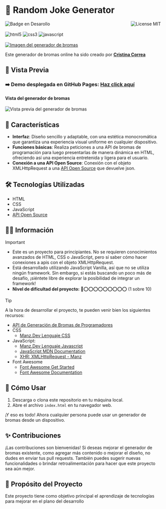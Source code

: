# 🥳 Random Joke Generator
![Badge en Desarollo](https://img.shields.io/badge/STATUS-FINALIZADO-violet)
<img align="right" alt="License MIT" src="https://img.shields.io/badge/LICENSE-MIT-green" /> <br/><br/>
<img alt="html5" src="https://img.shields.io/badge/-HTML5-E34F26?style=flat-square&logo=html5&logoColor=white" />
<img alt="css3" src="https://img.shields.io/badge/-CSS3-1572B6?style=flat-square&logo=css3&logoColor=white" />
<img alt="javascript" src="https://img.shields.io/badge/-JavaScript-F7DF1E?style=flat-square&logo=javascript&logoColor=black" />
<br/><br/>
[![Imagen del generador de bromas](https://github.com/CrisCorreaS/random-jokes-generator/blob/main/img/visualizaci%C3%B3n/cronometro-vista.png)](https://criscorreas.github.io/random-jokes-generator/)

Este generador de bromas online ha sido creado por **[Cristina Correa](https://www.linkedin.com/in/cristina-correa-segade/)**

## 👀 Vista Previa

### ➡️ **Demo desplegada en GitHub Pages:** **[Haz click aquí](https://criscorreas.github.io/random-jokes-generator/)**

#### Vista del generador de bromas
![Vista previa del generador de bromas](https://github.com/CrisCorreaS/random-jokes-generator/blob/main/img/visualizaci%C3%B3n/cronometro-vista.png)


## 🌱 Características

- **Interfaz**: Diseño sencillo y adaptable, con una estética monocromática que garantiza una experiencia visual uniforme en cualquier dispositivo.
- **Funciones básicas**: Realiza peticiones a una API de bromas de programación para luego presentarlas de manera dinámica en HTML, ofreciendo así una experiencia entretenida y ligera para el usuario.
- **Conexión a una API Open Source**: Conexión con el objeto XMLHttpRequest a una [API Open Source](https://official-joke-api.appspot.com/) que devuelve json.
 
## 🛠️ Tecnologías Utilizadas

- HTML
- CSS
- JavaScript
- [API Open Source](https://official-joke-api.appspot.com/jokes/random)

## 🔎💡 Información
> [!IMPORTANT]
> - Este es un proyecto para principiantes. No se requieren conocimientos avanzados de HTML, CSS o JavaScript, pero sí saber cómo hacer conexiones a apis con el objeto XMLHttpRequest.
> - Está desarrollado utilizando JavaScript Vanilla, así que no se utiliza ningún framework. Sin embargo, si estás buscando un poco más de desafío, ¡siéntete libre de explorar la posibilidad de integrar un framework!
> - **Nivel de dificultad del proyecto:** 🔴⭕⭕⭕⭕⭕⭕⭕⭕⭕ (1 sobre 10)

> [!TIP]
> A la hora de desarrollar el proyecto, te pueden venir bien los siguientes recursos:
> - [API de Generación de Bromas de Programadores](https://official-joke-api.appspot.com/jokes/random)
> - CSS
>    - [Manz.Dev Lenguaje CSS](https://lenguajecss.com/css/)
> - JavaScript:
>    - [Manz.Dev Lenguaje Javascript](https://lenguajejs.com/javascript/)
>    - [JavaScript MDN Documentation](https://developer.mozilla.org/en-US/docs/Web/JavaScript)
>    - [XHR: XMLHttpRequest - Manz](https://lenguajejs.com/javascript/peticiones-http/xhr/)
> - Font Awesome
>    - [Font Awesome Get Started](https://fontawesome.com/docs/web/setup/get-started)
>    - [Font Awesome Documentation](https://fontawesome.com/v5/docs/web/reference-icons/)

## 📓 Cómo Usar

1. Descarga o clona este repositorio en tu máquina local.
2. Abre el archivo `index.html` en tu navegador web.

¡Y eso es todo! Ahora cualquier persona puede usar un generador de bromas desde un dispositivo.

## ✨ Contribuciones

¡Las contribuciones son bienvenidas! Si deseas mejorar el generador de bromas existente, como agregar más contenido o mejorar el diseño, no dudes en enviar tus pull requests. También puedes sugerir nuevas funcionalidades o brindar retroalimentación para hacer que este proyecto sea aún mejor.

## 🎯 Propósito del Proyecto

Este proyecto tiene como objetivo principal el aprendizaje de tecnologías para mejorar en el plano del desarrollo 
